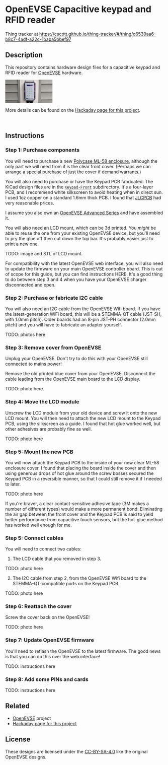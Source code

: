 # OpenEVSE Capacitive keypad and RFID reader

Thing tracker at
https://cscott.github.io/thing-tracker/#/thing/c6539aa6-b8c7-4adf-a22c-1baba5bbef97

## Description

This repository contains hardware design files for a capacitive
keypad and RFID reader for [OpenEVSE] hardware.

<img src="./imgs/finished-rev2.jpg" width=150 align="center"/>

More details can be found on the
[Hackaday page for this project].

<br clear="both" />

## Instructions

### Step 1: Purchase components

You will need to purchase a new
[Polycase ML-58 enclosure](https://www.polycase.com/ml-58f), although
the only part we will need from it is the clear front cover.  (Perhaps
we can arrange a special purchase of just the cover if demand
warrants.)

You will also need to purchase or have the Keypad PCB fabricated.  The
KiCad design files are in the [`Keypad-Front`](./Keypad-Front)
subdirectory. It's a four-layer PCB, and I recommend white silkscreen
to avoid heating when in direct sun.  I used 1oz copper on a standard
1.6mm thick PCB.  I found that [JLCPCB](https://jlcpcb.com/) had
very reasonable prices.

I assume you also own an
[OpenEVSE Advanced Series](https://store.openevse.com/collections/all-products)
and have assembled it.

You will also need an LCD mount, which can be 3d printed.  You *might*
be able to reuse the one from your existing OpenEVSE device, but
you'll need to pry the glue off then cut down the top bar. It's
probably easier just to print a new one.

TODO: image and STL of LCD mount.

For compatibility with the latest OpenEVSE web interface, you will
also need to update the firmware on your main OpenEVSE controller
board.  This is out of scope for this guide, but you can find
instructions HERE.  It's a good thing to do between step 3 and 4
when you have your OpenEVSE charger disconnected and open.

### Step 2: Purchase or fabricate I2C cable

You will also need an I2C cable from the OpenEVSE Wifi board.  If you
have the latest-generation WiFi board, this will be a STEMMA-QT cable
(JST-SH, with 1.0mm pitch).  Older boards had an 8-pin JST-PH
connector (2.0mm pitch) and you will have to fabricate an adapter
yourself.

TODO: photos here

### Step 3: Remove cover from OpenEVSE

Unplug your OpenEVSE.  Don't try to do this with your OpenEVSE still
connected to mains power!

Remove the old printed blue cover from your OpenEVSE.  Disconnect
the cable leading from the OpenEVSE main board to the LCD display.

TODO: photo here.

### Step 4: Move the LCD module

Unscrew the LCD module from your old device and screw it onto the new
LCD mount.  You will then need to attach the new LCD mount to the
Keypad PCB, using the silkscreen as a guide.  I found that hot glue
worked well, but other adhesives are probably fine as well.

TODO: photo here

### Step 5: Mount the new PCB

You will now attach the Keypad PCB to the inside of your new clear
ML-58 enclosure cover.  I found that placing the board inside
the cover and then using generous drops of hot glue around the
screw bosses secured the Keypad PCB in a reversible manner, so that I
could still remove it if I needed to later.

TODO: photo here

If you're braver, a clear contact-sensitive adhesive tape (3M
makes a number of different types) would make a more permanent
bond.  Eliminating the air gap between the front cover and the
Keypad PCB is said to yield better performance from capacitive touch
sensors, but the hot-glue method has worked well enough for me.

### Step 5: Connect cables

You will need to connect two cables:

1. The LCD cable that you removed in step 3.

TODO: photo here

2. The I2C cable from step 2, from the OpenEVSE Wifi board to the
STEMMA-QT-compatible ports on the Keypad PCB.

TODO: photo here

### Step 6: Reattach the cover

Screw the cover back on the OpenEVSE!

TODO: photo here

### Step 7: Update OpenEVSE firmware

You'll need to reflash the OpenEVSE to the latest firmware.  The
good news is that you can do this over the web interface!

TODO: instructions here

### Step 8: Add some PINs and cards

TODO: instructions here

## Related

* [OpenEVSE] project
* [Hackaday page for this project]

## License

These designs are licensed under the [CC-BY-SA-4.0] like the original
OpenEVSE designs.

[OpenEVSE]: https://www.openevse.com/
[Hackaday page for this project]: https://hackaday.io/project/194656-openevse-capacitive-keypad-rfid
[CC-BY-SA-4.0]: https://spdx.org/licenses/CC-BY-SA-4.0.html

